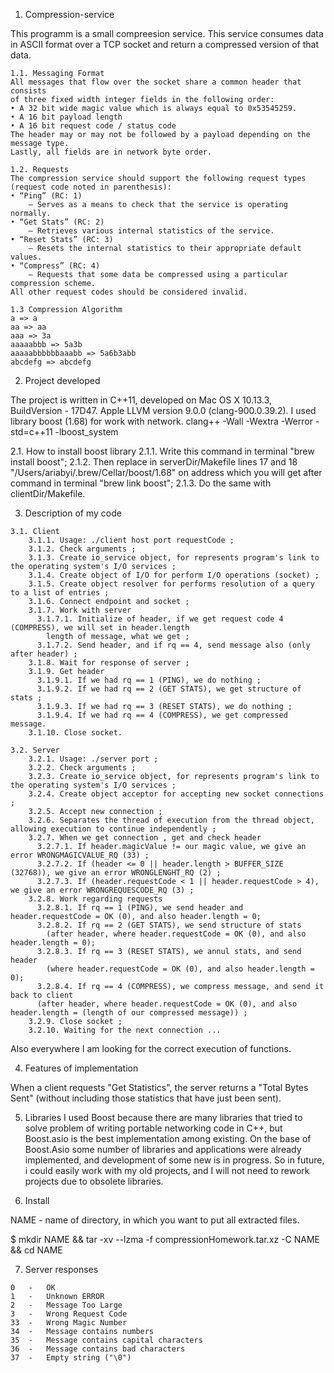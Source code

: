 1. Compression-service

This programm is a small compreesion service. This service consumes data in ASCII format over a TCP 
socket and return a compressed version of that data.

	1.1. Messaging Format
	All messages that flow over the socket share a common header that consists
	of three fixed width integer fields in the following order:
	• A 32 bit wide magic value which is always equal to 0x53545259.
	• A 16 bit payload length
	• A 16 bit request code / status code
	The header may or may not be followed by a payload depending on the message type.
	Lastly, all fields are in network byte order.

	1.2. Requests
	The compression service should support the following request types (request code noted in parenthesis):
	• “Ping” (RC: 1)
		– Serves as a means to check that the service is operating normally.
	• “Get Stats” (RC: 2)
		– Retrieves various internal statistics of the service.
	• “Reset Stats” (RC: 3)
		– Resets the internal statistics to their appropriate default values.
	• “Compress” (RC: 4)
		– Requests that some data be compressed using a particular compression scheme.
	All other request codes should be considered invalid.

	1.3 Compression Algorithm
	a => a
	aa => aa
	aaa => 3a
	aaaaabbb => 5a3b
	aaaaabbbbbbaaabb => 5a6b3abb
	abcdefg => abcdefg

2. Project developed

The project is written in C++11,  developed on Mac OS X 10.13.3, BuildVersion - 17D47.
Apple LLVM version 9.0.0 (clang-900.0.39.2).
I used library boost (1.68) for work with network.
clang++ -Wall -Wextra -Werror -std=c++11 -lboost_system

2.1. How to install boost library
	2.1.1. Write this command in terminal "brew install boost";
	2.1.2. Then replace in serverDir/Makefile lines 17 and 18 "/Users/ariabyi/.brew/Cellar/boost/1.68" 
			on address which you will get after command in terminal "brew link boost";
	2.1.3. Do the same with clientDir/Makefile.

3. Description of my code
```
3.1. Client
	3.1.1. Usage: ./client host port requestCode ;
	3.1.2. Check arguments ;
	3.1.3. Create io_service object, for represents program's link to the operating system's I/O services ;
	3.1.4. Create object of I/O for perform I/O operations (socket) ;
	3.1.5. Create object resolver for performs resolution of a query to a list of entries ;
	3.1.6. Connect endpoint and socket ;
	3.1.7. Work with server 
	  3.1.7.1. Initialize of header, if we get request code 4 (COMPRESS), we will set in header.length
		length of message, what we get ;
	  3.1.7.2. Send header, and if rq == 4, send message also (only after header) ;
	3.1.8. Wait for response of server ;
	3.1.9. Get header 
	  3.1.9.1. If we had rq == 1 (PING), we do nothing ;
	  3.1.9.2. If we had rq == 2 (GET STATS), we get structure of stats ;
	  3.1.9.3. If we had rq == 3 (RESET STATS), we do nothing ;
	  3.1.9.4. If we had rq == 4 (COMPRESS), we get compressed message.
	3.1.10. Close socket.

3.2. Server
	3.2.1. Usage: ./server port ;
	3.2.2. Check arguments ;
	3.2.3. Create io_service object, for represents program's link to the operating system's I/O services ;
	3.2.4. Create object acceptor for accepting new socket connections ;
	3.2.5. Accept new connection ;
	3.2.6. Separates the thread of execution from the thread object, allowing execution to continue independently ;
	3.2.7. When we get connection , get and check header
	  3.2.7.1. If header.magicValue != our magic value, we give an error WRONGMAGICVALUE_RQ (33) ;
	  3.2.7.2. If (header <= 0 || header.length > BUFFER_SIZE (32768)), we give an error WRONGLENGHT_RQ (2) ;
	  3.2.7.3. If (header.requestCode < 1 || header.requestCode > 4), we give an error WRONGREQUESCODE_RQ (3) ;
	3.2.8. Work regarding requests
	  3.2.8.1. If rq == 1 (PING), we send header and header.requestCode = OK (0), and also header.length = 0;
	  3.2.8.2. If rq == 2 (GET STATS), we send structure of stats
	  	(after header, where header.requestCode = OK (0), and also header.length = 0);
	  3.2.8.3. If rq == 3 (RESET STATS), we annul stats, and send header 
	  	(where header.requestCode = OK (0), and also header.length = 0);
	  3.2.8.4. If rq == 4 (COMPRESS), we compress message, and send it back to client
	  (after header, where header.requestCode = OK (0), and also header.length = (length of our compressed message)) ;
	3.2.9. Close socket ;
	3.2.10. Waiting for the next connection ...
```
Also everywhere I am looking for the correct execution of functions.

4. Features of implementation

When a client requests "Get Statistics", the server returns a "Total Bytes Sent" 
(without including those statistics that have just been sent).

5. Libraries
I used Boost because there are many libraries that tried to solve problem of writing portable networking code in C++, 
but Boost.asio is the best implementation among existing. On the base of Boost.Asio some number of libraries and applications
were already implemented, and development of some new is in progress. So in future, i could easily work with my old projects,
and I will not need to rework projects due to obsolete libraries.

6. Install

NAME - name of directory, in which you want to put all extracted files.

$ mkdir NAME && tar -xv --lzma -f compressionHomework.tar.xz -C NAME && cd NAME

7. Server responses
```
0	-	OK
1	-	Unknown ERROR
2	-	Message Too Large
3	-	Wrong Request Code
33	-	Wrong Magic Number
34	-	Message contains numbers
35	-	Message contains capital characters
36	-	Message contains bad characters
37	-	Empty string ("\0")
```
